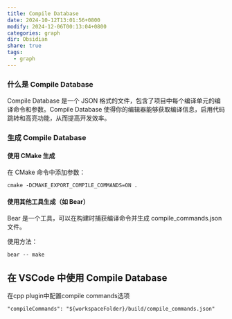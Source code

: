 ```yaml
---
title: Compile Database
date: 2024-10-12T13:01:56+0800
modify: 2024-12-06T00:13:04+0800
categories: graph
dir: Obsidian
share: true
tags:
  - graph
---
```


### 什么是 Compile Database

Compile Database 是一个 JSON 格式的文件，包含了项目中每个编译单元的编译命令和参数。Compile Database 使得你的编辑器能够获取编译信息，启用代码跳转和高亮功能，从而提高开发效率。

### 生成 Compile Database

#### 使用 CMake 生成

在 CMake 命令中添加参数：

`cmake -DCMAKE_EXPORT_COMPILE_COMMANDS=ON .`

#### 使用其他工具生成（如 Bear）

Bear 是一个工具，可以在构建时捕获编译命令并生成 compile_commands.json 文件。

使用方法：

`bear -- make`

## 在 VSCode 中使用 Compile Database

在cpp plugin中配置compile commands选项

`"compileCommands": "${workspaceFolder}/build/compile_commands.json"`